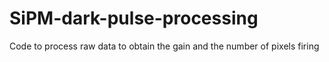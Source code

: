 # SiPM-dark-pulse-processing
Code to process raw data to obtain the gain and the number of pixels firing 
